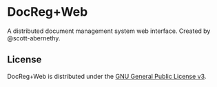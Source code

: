 # DocReg+Web

A distributed document management system web interface.
Created by @scott-abernethy.

## License

DocReg+Web is distributed under the [GNU General Public License v3](http://www.gnu.org/licenses/gpl-3.0.html).

